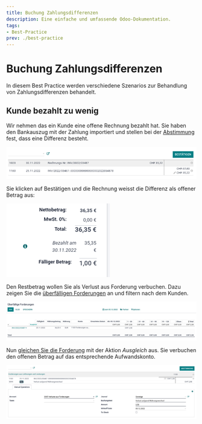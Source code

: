 ```yaml
---
title: Buchung Zahlungsdifferenzen
description: Eine einfache und umfassende Odoo-Dokumentation.
tags:
- Best-Practice
prev: ./best-practice
---
```


# Buchung Zahlungsdifferenzen

In diesem Best Practice werden verschiedene Szenarios zur Behandlung von Zahlungsdifferenzen behandelt.

## Kunde bezahlt zu wenig

Wir nehmen das ein Kunde eine offene Rechnung bezahlt hat. Sie haben den Bankauszug mit der Zahlung importiert und stellen bei der [Abstimmung](Finance%20Reconcile.md#Abstimmung%20durchführen) fest, dass eine Differenz besteht.

![](assets/Best%20Practice%20Buchung%20Zahlungsdifferenzen%20Abstimmung%20mit%20Differenz.png)

Sie klicken auf Bestätigen und die Rechnung weisst die Differenz als offener Betrag aus:

![](assets/Best%20Practice%20Buchung%20Zahlungsdifferenzen%20offener%20Betrag.png)

Den Restbetrag wollen Sie als Verlust aus Forderung verbuchen. Dazu zeigen Sie die [überfälligen Forderungen](Finance%20Reports.md#Überfällige%20Forderungen%20anzeigen) an und filtern nach dem Kunden.

![](assets/Best%20Practice%20Buchung%20Zahlungsdifferenzen%20überfällige%20Forderungen.png)

Nun [gleichen Sie die Forderung](Finance%20Reconcile.md#Überfällige%20Forderungen%20abstimmen) mit der Aktion *Ausgleich* aus. Sie verbuchen den offenen Betrag auf das entsprechende Aufwandskonto.

![](assets/Best%20Practice%20Buchung%20Zahlungsdifferenzen%20Abstimmung%20Verlust%20aus%20Forderung.png)